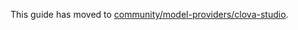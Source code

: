 
<auto-redirect />

This guide has moved to [community/model-providers/clova-studio](../../../community/model-providers/clova-studio.md).
